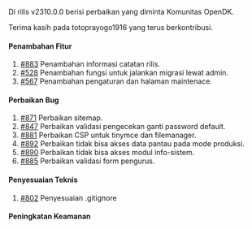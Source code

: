 Di rilis v2310.0.0 berisi perbaikan yang diminta Komunitas OpenDK.

Terima kasih pada totoprayogo1916 yang terus berkontribusi.


#### Penambahan Fitur

1. [#883](https://github.com/OpenSID/OpenDK/issues/883) Penambahan informasi catatan rilis.
2. [#528](https://github.com/OpenSID/OpenDK/issues/528) Penambahan fungsi untuk jalankan migrasi lewat admin.
3. [#567](https://github.com/OpenSID/OpenDK/issues/567) Penambahan pengaturan dan halaman maintenace.


#### Perbaikan Bug
1. [#871](https://github.com/OpenSID/OpenDK/issues/871) Perbaikan sitemap.
2. [#847](https://github.com/OpenSID/OpenDK/issues/847) Perbaikan validasi pengecekan ganti password default.
3. [#881](https://github.com/OpenSID/OpenDK/issues/881) Perbaikan CSP untuk tinymce dan filemanager.
4. [#892](https://github.com/OpenSID/OpenDK/issues/892) Perbaikan tidak bisa akses data pantau pada mode produksi.
5. [#890](https://github.com/OpenSID/OpenDK/issues/890) Perbaikan tidak bisa akses modul info-sistem.
6. [#885](https://github.com/OpenSID/OpenDK/issues/885) Perbaikan validasi form pengurus.


#### Penyesuaian Teknis

1. [#802](https://github.com/OpenSID/OpenDK/issues/802) Penyesuaian .gitignore


#### Peningkatan Keamanan
